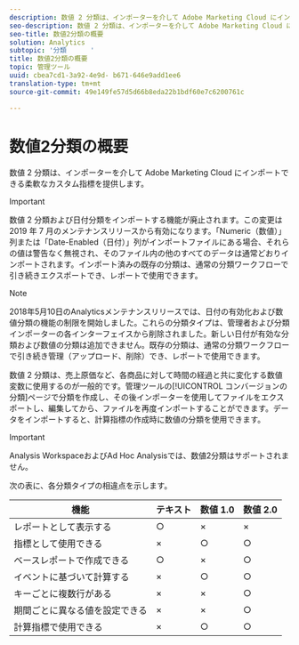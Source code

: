 ```yaml
---
description: 数値 2 分類は、インポーターを介して Adobe Marketing Cloud にインポートできる柔軟なカスタム指標を提供します。
seo-description: 数値 2 分類は、インポーターを介して Adobe Marketing Cloud にインポートできる柔軟なカスタム指標を提供します。
seo-title: 数値2分類の概要
solution: Analytics
subtopic: '分類      '
title: 数値2分類の概要
topic: 管理ツール
uuid: cbea7cd1-3a92-4e9d- b671-646e9add1ee6
translation-type: tm+mt
source-git-commit: 49e149fe57d5d66b8eda22b1bdf60e7c6200761c

---
```



# 数値2分類の概要

数値 2 分類は、インポーターを介して Adobe Marketing Cloud にインポートできる柔軟なカスタム指標を提供します。

>[!IMPORTANT]
>
>数値 2 分類および日付分類をインポートする機能が廃止されます。この変更は 2019 年 7 月のメンテナンスリリースから有効になります。「Numeric（数値）」列または「Date-Enabled（日付）」列がインポートファイルにある場合、それらの値は警告なく無視され、そのファイル内の他のすべてのデータは通常どおりインポートされます。インポート済みの既存の分類は、通常の分類ワークフローで引き続きエクスポートでき、レポートで使用できます。

>[!NOTE]
>
>2018年5月10日のAnalyticsメンテナンスリリースでは、日付の有効化および数値分類の機能の制限を開始しました。これらの分類タイプは、管理者および分類インポーターの各インターフェイスから削除されました。新しい日付が有効な分類および数値の分類は追加できません。既存の分類は、通常の分類ワークフローで引き続き管理（アップロード、削除）でき、レポートで使用できます。

数値 2 分類は、売上原価など、各商品に対して時間の経過と共に変化する数値変数に使用するのが一般的です。管理ツールの[!UICONTROL コンバージョンの分類]ページで分類を作成し、その後インポーターを使用してファイルをエクスポートし、編集してから、ファイルを再度インポートすることができます。データをインポートすると、計算指標の作成時に数値の分類を使用できます。

>[!IMPORTANT]
>
>Analysis WorkspaceおよびAd Hoc Analysisでは、数値2分類はサポートされません。

次の表に、各分類タイプの相違点を示します。

| 機能 | テキスト | 数値 1.0 | 数値 2.0 |
|---|---|---|---|
| レポートとして表示する | ○ | × | × |
| 指標として使用できる | × | ○ | ○ |
| ベースレポートで作成できる | ○ | × | ○ |
| イベントに基づいて計算する | × | ○ | ○ |
| キーごとに複数行がある | × | × | ○ |
| 期間ごとに異なる値を設定できる | × | × | ○ |
| 計算指標で使用できる | × | ○ | ○ |


